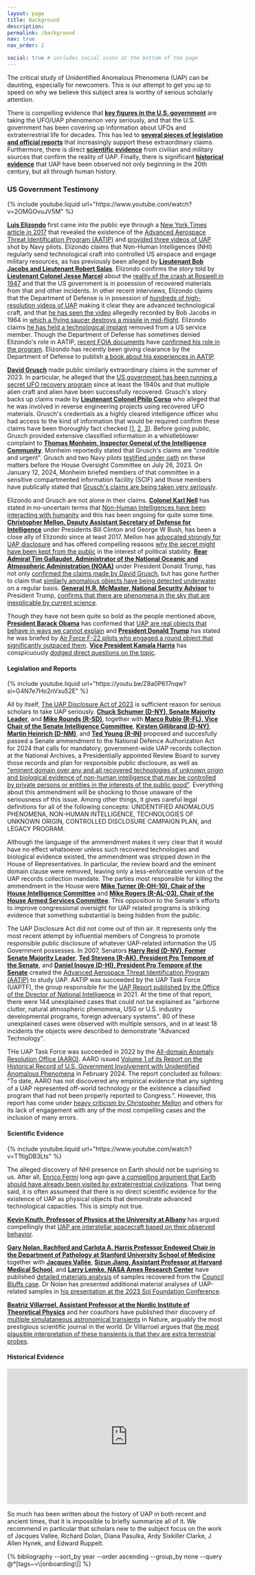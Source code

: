 ```yaml
---
layout: page
title: Background
description:
permalink: /background
nav: true
nav_order: 2

social: true # includes social icons at the bottom of the page
---
```


The critical study of Unidentified Anomalous Phenomena (UAP) can be daunting, especially for newcomers. This is our attempt to get you up to speed on why we believe this subject area is worthy of serious scholarly attention.

There is compelling evidence that **[key figures in the U.S. government](#us-government-testimony)** are taking the UFO/UAP phenomenon very seriously, and that the U.S. government has been covering up information about UFOs and extraterrestrial life for decades. This has led to **[several pieces of legislation and official reports](#legislation-and-reports)** that increasingly support these extraordinary claims. Furthermore, there is direct **[scientific evidence](#scientific-evidence)** from civilian and military sources that confirm the reality of UAP. Finally, there is significant **[historical evidence](#historical-background)** that UAP have been observed not only beginning in the 20th century, but all through human history.

### US Government Testimony

<p>{% include youtube.liquid url="https://www.youtube.com/watch?v=2OMGOvuJV5M" %}</p>

**[Luis Elizondo](https://youtu.be/2OMGOvuJV5M)** first came into the public eye through a [New York Times article in 2017](https://www.nytimes.com/2017/12/16/us/politics/pentagon-program-ufo-harry-reid.html) that revealed the existence of the [Advanced Aerospace Threat Identification Program (AATIP)](https://en.wikipedia.org/wiki/Advanced_Aerospace_Threat_Identification_Program) and [provided three videos of UAP](https://www.youtube.com/watch?v=ZBtMbBPzqHY) shot by Navy pilots. Elizondo claims that Non-Human Intelligences (NHI) regularly send technological craft into controlled US airspace and engage military resources, as has previously been alleged by **[Lieutenant Bob Jacobs and Lieutenant Robert Salas](https://www.military.com/daily-news/2021/10/19/air-force-veterans-who-are-ufo-true-believers-return-newly-attentive-washington.html)**. Elizondo confirms the story told by **[Lieutenant Colonel Jesse Marcel](https://en.wikipedia.org/wiki/Jesse_Marcel)** about the [reality of the crash at Roswell in 1947](https://www.youtube.com/watch?v=pJHYiJAHOtY) and that the US government is in posession of recovered materials from that and other incidents. In other recent interviews, Elizondo claims that the Department of Defense is in posession of [hundreds of high-resolution videos of UAP](https://youtu.be/9gLPtRwXgCM?si=s9p4c32wdPiG8pJm&t=1375) making it clear they are advanced technological craft,  and that [he has seen the video](https://www.youtube.com/live/DOeB_sPjyMA?si=KyQJYddJ-ibdC4bC&t=780) allegedly recorded by Bob Jacobs in 1964 in [which a flying saucer destroys a missile in mid-flight](https://www.the-sun.com/news/us-news/3887488/ufo-firing-four-beams-light-nuclear-missile-aliens/). Elizondo claims [he has held a technological implant](https://youtu.be/wgM5V44eQHU?si=um9fmmTKgFVvnQPk&t=698) removed from a US service member. Though the Department of Defense has sometimes denied Elizondo's role in AATIP, [recent FOIA documents](https://documents2.theblackvault.com/documents/dod/21-FR-0964.pdf) have [confirmed his role in the program](https://www.theblackvault.com/documentarchive/aatip-memo-unveiled-after-foia-battle-dod-inconsistencies-exposed/#google_vignette). Elizondo has recently been giving clearance by the Department of Defense to publish [a book about his experiences in AATIP](https://www.amazon.com/Imminent-Pentagons-Investigating-UAPs_Featured-Experience/dp/0063235560).

**[David Grusch](https://en.wikipedia.org/wiki/David_Grusch_UFO_whistleblower_claims)** made public similarly extraordinary claims in the summer of 2023. In particular, he alleged that the [US government has been running a secret UFO recovery program](https://thedebrief.org/intelligence-officials-say-u-s-has-retrieved-non-human-craft/) since at least the 1940s and that multiple alien craft and alien have been successfully recovered. Grusch's story backs up claims made by **[Lieutenant Colonel Philp Corso](https://en.wikipedia.org/wiki/Philip_J._Corso**)** who alleged that he was involved in reverse engineering projects using recovered UFO materials. Grusch's credentials as a highly cleared intelligence officer who had access to the kind of information that would be required confirm these claims have been thoroughly fact checked [[1](https://thedebrief.org/fact-check-q-a-with-debrief-co-founder-and-investigator-tim-mcmillan-part-1/), [2](https://thedebrief.org/fact-check-q-a-with-debrief-co-founder-and-investigator-tim-mcmillan-part-2/), [3](https://thedebrief.org/fact-check-q-a-with-debrief-co-founder-and-professional-investigator-tim-mcmillan-part-3/)]. Before going public, Grusch provided extensive classified information in a whistleblower complaint to **[Thomas Monheim, Inspector General of the Intelligence Community](https://en.wikipedia.org/wiki/Thomas_Monheim)**. Monheim reportedly stated that Grusch's claims are "credible and urgent". Grusch and two Navy pilots [testified under oath](https://youtu.be/KQ7Dw-739VY) on these matters before the House Oversight Committee on July 26, 2023. On January 12, 2024, Monheim briefed members of that committee in a sensitive compartmented information facility (SCIF) and those members have publically stated that [Grusch's claims are being taken very seriously](https://youtu.be/uCAe5N_CDO0?si=0zKmaFyuKaQQjMtm).

Elizondo and Grusch are not alone in their claims. **[Colonel Karl Nell](https://www.salt.org/speakers/karl-nell)** has stated in no-uncertain terms that [Non-Human Intelligences have been interacting with humanity](https://x.com/SALTConference/status/1793723843321692305?lang=en) and this has been ongoing for quite some time. **[Christopher Mellon, Deputy Assistant Secretary of Defense for Intelligence](https://en.wikipedia.org/wiki/Christopher_Mellon)** under Presidents Bill Clinton and George W Bush, has been a close ally of Elizondo since at least 2017. Mellon has [advocated strongly for UAP disclosure](https://www.politico.com/news/magazine/2023/06/03/ufo-crash-materials-intelligence-00100077) and has offered compelling reasons [why the secret might have been kept from the public](https://youtu.be/nifLdoJYamQ?si=a142l785lFdHgJ5M) in the interest of political stability. **[Rear Admiral Tim Gallaudet, Administrator of the National Oceanic and Atmospheric Administration (NOAA)](https://en.wikipedia.org/wiki/Timothy_Gallaudet)** under President Donald Trump, has not only [confirmed the claims made by David Grusch](https://www.newsnationnow.com/space/ufo/navy-officer-supports-ufo-claims/), but has gone further to claim that [similarly anomalous objects have being detected underwater](https://www.nbcnews.com/now/video/navy-rear-admiral-speaks-out-about-uap-sightings-in-new-paper-211902021618) on a regular basis. **[General H.R. McMaster, National Security Advisor](https://en.wikipedia.org/wiki/H._R._McMaster)** to President Trump, [confirms that there are phenomena in the sky that are inexplicable by current science](https://www.instagram.com/dancleary79/reel/C_mb6-jJx8q/).

Though they have not been quite so bold as the people mentioned above, **[President Barack Obama](https://youtu.be/xp6Ph5iTIgc?si=3AEkXW_CD40_sdJD&t=43)** has confirmed that [UAP are real objects that behave in ways we cannot explain](https://youtu.be/xp6Ph5iTIgc?si=3AEkXW_CD40_sdJD&t=43) and **[President Donald Trump](https://www.youtube.com/watch?v=tNGBB52inSk&t=2019s)** has stated he was briefed by [Air Force F-22 pilots who engaged a round object that significantly outpaced them](https://www.youtube.com/watch?v=tNGBB52inSk&t=2019s). **[Vice President Kamala Harris](https://youtu.be/Ne3-KA8ja6g?si=kF8n94jiBt485neD&t=658)** has conspicuously [dodged direct questions on the topic](https://youtu.be/Ne3-KA8ja6g?si=kF8n94jiBt485neD&t=658).


#### Legislation and Reports

<p>{% include youtube.liquid url="https://youtu.be/Z8a0P617nqw?si=G4N7e7Ho2nVxu52E" %}</p>

All by itself, [The UAP Disclosure Act of 2023](https://www.democrats.senate.gov/imo/media/doc/uap_amendment.pdf) is sufficient reason for serious scholars to take UAP seriously. **[Chuck Schumer (D-NY), Senate Majority Leader](https://en.wikipedia.org/wiki/Chuck_Schumer)**, and **[Mike Rounds (R-SD)](https://en.wikipedia.org/wiki/Mike_Rounds)**, together with **[Marco Rubio (R-FL), Vice Chair of the Senate Intelligence Committee](https://en.wikipedia.org/wiki/Marco_Rubio)**, **[Kirsten Gillibrand (D-NY)](https://en.wikipedia.org/wiki/Kirsten_Gillibrand)**, **[Martin Heinrich (D-NM)](https://en.wikipedia.org/wiki/Martin_Heinrich)**, and **[Ted Young (R-IN)](https://en.wikipedia.org/wiki/Todd_Young)** proposed and succesfully passed a Senate ammendment to the National Defence Authorization Act for 2024 that calls for mandatory, government-wide UAP records collection at the National Archives, a Presidentially appointed Review Board to survey those records and plan for responsible public disclosure, as well as ["eminent domain over any and all recovered technologies of unknown origin and biological evidence of non-human intelligence that may be controlled by private persons or entities in the interests of the public good"](https://www.democrats.senate.gov/imo/media/doc/uap_amendment.pdf). Everything about this ammendment will be shocking to those unaware of the seriousness of this issue. Among other things, it gives careful legal definitions for all of the following concepts: UNIDENTIFIED ANOMALOUS PHENOMENA, NON-HUMAN INTELLIGENCE, TECHNOLOGIES OF UNKNOWN ORIGIN, CONTROLLED DISCLOSURE CAMPAIGN PLAN, and LEGACY PROGRAM.

Although the language of the ammendment makes it very clear that it would have no effect whatsoever unless such recovered technologies and biological evidence existed, the ammendment was stripped down in the House of Representatives. In particular, the review board and the eminent domain clause were removed, leaving only a less-enforceable version of the UAP records collection mandate. The parties most responsible for killing the ammendment in the House were **[Mike Turner (R-OH-10), Chair of the House Intelligence Committee](https://en.wikipedia.org/wiki/Mike_Turner)** and **[Mike Rogers (R-AL-03), Chair of the House Armed Services Committee](https://en.wikipedia.org/wiki/Mike_Rogers_(Alabama_politician))**. This opposition to the Senate's efforts to improve congressional oversight for UAP related programs is striking evidence that something substantial is being hidden from the public.

The UAP Disclosure Act did not come out of thin air. It represents only the most recent attempt by influential members of Congress to promote responsible public disclosure of whatever UAP-related information the US Government possesses. In 2007, Senators **[Harry Reid (D-NV), Former Senate Majority Leader](https://en.wikipedia.org/wiki/Harry_Reid)**, **[Ted Stevens (R-AK), President Pro Tempore of the Senate](https://en.wikipedia.org/wiki/Ted_Stevens)**, and **[Daniel Inouye (D-HI), President Pro Tempore of the Senate](https://en.wikipedia.org/wiki/Daniel_Inouye)** created the [Advanced Aerospace Threat Identification Program (AATIP)](https://en.wikipedia.org/wiki/Advanced_Aerospace_Threat_Identification_Program) to study UAP. AATIP was succeeded by the UAP Task Force (UAPTF), the group responsible for the [UAP Report published by the Office of the Director of National Intelligence](https://www.dni.gov/files/ODNI/documents/assessments/Prelimary-Assessment-UAP-20210625.pdf) in 2021. At the time of that report, there were 144 unexplained cases that could not be explained as "airborne clutter, natural atmospheric phenomena, USG or U.S. industry developmental programs, foreign adversary systems". 80 of these unexplained cases were observed with multiple sensors, and in at least 18 incidents the objects were described to demonstrate "Advanced Technology".

THe UAP Task Force was succeeded in 2022 by the [All-domain Anomaly Resolution Office (AARO)](https://en.wikipedia.org/wiki/All-domain_Anomaly_Resolution_Office). AARO issued [Volume 1 of its Report on the Historical Record of U.S. Government Involvement with Unidentified Anomalous Phenomena](https://media.defense.gov/2024/Mar/08/2003409233/-1/-1/0/DOPSR-CLEARED-508-COMPLIANT-HRRV1-08-MAR-2024-FINAL.PDF) in February 2024. The report concluded as follows: "To date, AARO has not discovered any empirical evidence that any sighting of a UAP represented off-world technology or the existence a classified program that had not been properly reported to Congress.". However, this report has come under [heavy criticism by Christopher Mellon](https://thedebrief.org/the-pentagons-new-uap-report-is-seriously-flawed/) and others for its lack of engagement with any of the most compelling cases and the inclusion of many errors.


#### Scientific Evidence

<p>{% include youtube.liquid url="https://www.youtube.com/watch?v=TTtlgDB3Lts" %}</p>

The alleged discovery of NHI presence on Earth should not be suprising to us. After all, [Enrico Fermi](https://en.wikipedia.org/wiki/Enrico_Fermi) long ago gave [a compelling argument that Earth should have already been visited by extraterrestrial civilizations](https://en.wikipedia.org/wiki/Fermi_paradox). That being said, it is often assumeed that there is no direct scientific evidence for the existence of UAP as physical objects that demonstrate advanced technological capacities. This is simply not true.

**[Kevin Knuth, Professor of Physics at the University at Albany](https://www.albany.edu/physics/faculty/kevin-knuth)** has argued compellingly that [UAP are interstellar spacecraft based on their observed behavior](https://www.youtube.com/watch?v=TTtlgDB3Lts).

**[Gary Nolan, Rachford and Carlota A. Harris Professor Endowed Chair in the Department of Pathology at Stanford University School of Medicine](https://orcid.org/0000-0002-8862-9043)** together with **[Jacques Vallée](https://en.wikipedia.org/wiki/Jacques_Vall%C3%A9e)**, **[Sizun Jiang, Assistant Professor at Harvard Medical School](https://orcid.org/0000-0001-6149-3142)**, and **[Larry Lemke, NASA Ames Research Center](https://www.scopus.com/authid/detail.uri?authorId=7003309817)** have published [detailed materials analysis](https://www.sciencedirect.com/science/article/pii/S0376042121000907) of samples recovered from the [Council Bluffs case](https://www.savannahnow.com/story/lifestyle/2011/02/09/offutt-mass-molten-metal-leaves/45409349007/). Dr Nolan has presented additional material analyses of UAP-related samples in [his presentation at the 2023 Sol Foundation Conference](https://youtu.be/7UW1jyN2o8A?si=yV6RlpJy_TOVl43x).

**[Beatriz Villarroel, Assistant Professor at the Nordic Institute of Theoretical Physics](https://scholar.google.co.uk/scholar?as_q=&num=10&btnG=Search+Scholar&as_epq=&as_oq=&as_eq=&as_occt=any&as_sauthors=%22Beatriz%20Villarroel%22&as_publication=&as_ylo=&as_yhi=&as_allsubj=all&hl=en)** and her coauthors have published their discovery of [multiple simulataneous astronomical transients](https://www.nature.com/articles/s41598-021-92162-7) in Nature, arguably the most prestigious scientific journal in the world. Dr Villarroel argues that [the most plausible interpretation of these transients is that they are extra terrestrial probes](https://youtu.be/njNP8ypUbDM?si=6vPCqAGxE042579-).

#### Historical Evidence

<p><iframe width="560" height="315" src="https://www.youtube.com/embed/APJJA4DneO8?si=viilG4Eh3ypSNjy6&amp;start=670" title="YouTube video player" frameborder="0" allow="accelerometer; autoplay; clipboard-write; encrypted-media; gyroscope; picture-in-picture; web-share" referrerpolicy="strict-origin-when-cross-origin" allowfullscreen></iframe></p>

So much has been written about the history of UAP in both recent and ancient times, that it is impossible to briefly summarize all of it. We recommend in particular that scholars new to the subject focus on the work of Jacques Vallee, Richard Dolan, Diana Pasulka, Ardy Sixkiller Clarke, J Allen Hynek, and Edward Ruppelt.

<div class="publications">
    {% bibliography --sort_by year --order ascending --group_by none --query @*[tags~=\|onboarding\|] %}
</div>
